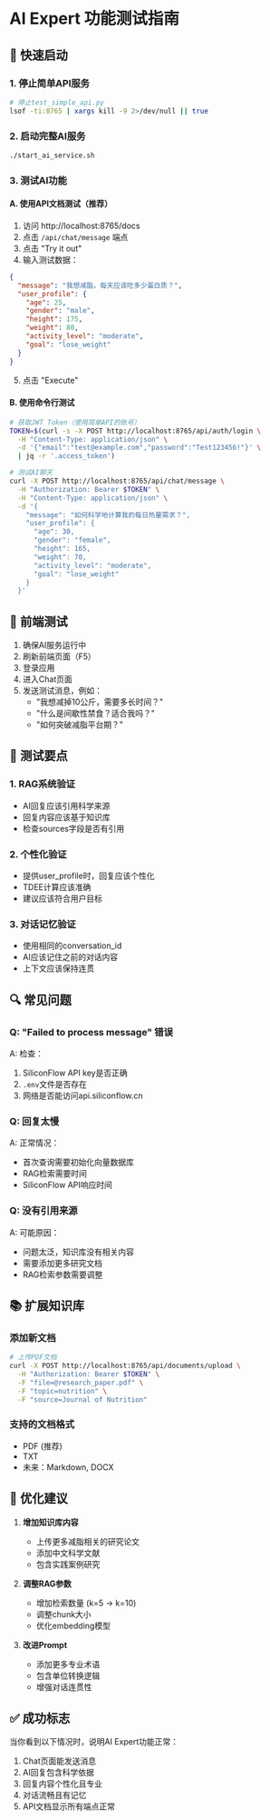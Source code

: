 # AI Expert 功能测试指南

## 🚀 快速启动

### 1. 停止简单API服务
```bash
# 停止test_simple_api.py
lsof -ti:8765 | xargs kill -9 2>/dev/null || true
```

### 2. 启动完整AI服务
```bash
./start_ai_service.sh
```

### 3. 测试AI功能

#### A. 使用API文档测试（推荐）
1. 访问 http://localhost:8765/docs
2. 点击 `/api/chat/message` 端点
3. 点击 "Try it out"
4. 输入测试数据：
```json
{
  "message": "我想减脂，每天应该吃多少蛋白质？",
  "user_profile": {
    "age": 25,
    "gender": "male", 
    "height": 175,
    "weight": 80,
    "activity_level": "moderate",
    "goal": "lose_weight"
  }
}
```
5. 点击 "Execute"

#### B. 使用命令行测试
```bash
# 获取JWT Token（使用简单API的账号）
TOKEN=$(curl -s -X POST http://localhost:8765/api/auth/login \
  -H "Content-Type: application/json" \
  -d '{"email":"test@example.com","password":"Test123456!"}' \
  | jq -r '.access_token')

# 测试AI聊天
curl -X POST http://localhost:8765/api/chat/message \
  -H "Authorization: Bearer $TOKEN" \
  -H "Content-Type: application/json" \
  -d '{
    "message": "如何科学地计算我的每日热量需求？",
    "user_profile": {
      "age": 30,
      "gender": "female",
      "height": 165,
      "weight": 70,
      "activity_level": "moderate",
      "goal": "lose_weight"
    }
  }'
```

## 📱 前端测试

1. 确保AI服务运行中
2. 刷新前端页面（F5）
3. 登录应用
4. 进入Chat页面
5. 发送测试消息，例如：
   - "我想减掉10公斤，需要多长时间？"
   - "什么是间歇性禁食？适合我吗？"
   - "如何突破减脂平台期？"

## 🧪 测试要点

### 1. RAG系统验证
- AI回复应该引用科学来源
- 回复内容应该基于知识库
- 检查sources字段是否有引用

### 2. 个性化验证
- 提供user_profile时，回复应该个性化
- TDEE计算应该准确
- 建议应该符合用户目标

### 3. 对话记忆验证
- 使用相同的conversation_id
- AI应该记住之前的对话内容
- 上下文应该保持连贯

## 🔍 常见问题

### Q: "Failed to process message" 错误
A: 检查：
1. SiliconFlow API key是否正确
2. `.env`文件是否存在
3. 网络是否能访问api.siliconflow.cn

### Q: 回复太慢
A: 正常情况：
- 首次查询需要初始化向量数据库
- RAG检索需要时间
- SiliconFlow API响应时间

### Q: 没有引用来源
A: 可能原因：
- 问题太泛，知识库没有相关内容
- 需要添加更多研究文档
- RAG检索参数需要调整

## 📚 扩展知识库

### 添加新文档
```bash
# 上传PDF文档
curl -X POST http://localhost:8765/api/documents/upload \
  -H "Authorization: Bearer $TOKEN" \
  -F "file=@research_paper.pdf" \
  -F "topic=nutrition" \
  -F "source=Journal of Nutrition"
```

### 支持的文档格式
- PDF (推荐)
- TXT
- 未来：Markdown, DOCX

## 🎯 优化建议

1. **增加知识库内容**
   - 上传更多减脂相关的研究论文
   - 添加中文科学文献
   - 包含实践案例研究

2. **调整RAG参数**
   - 增加检索数量 (k=5 → k=10)
   - 调整chunk大小
   - 优化embedding模型

3. **改进Prompt**
   - 添加更多专业术语
   - 包含单位转换逻辑
   - 增强对话连贯性

## ✅ 成功标志

当你看到以下情况时，说明AI Expert功能正常：
1. Chat页面能发送消息
2. AI回复包含科学依据
3. 回复内容个性化且专业
4. 对话流畅且有记忆
5. API文档显示所有端点正常
